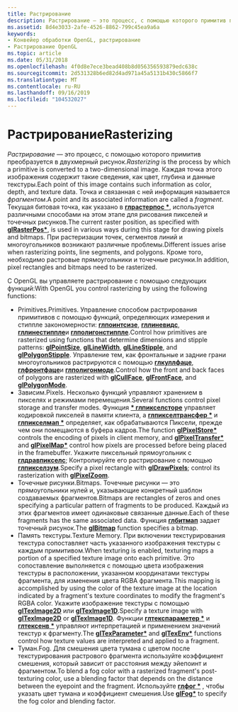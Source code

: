 ```yaml
---
title: Растрирование
description: Растрирование — это процесс, с помощью которого примитив преобразуется в двухмерный рисунок.
ms.assetid: 8d4e3033-2afe-4526-8862-799c45ea9a6a
keywords:
- Конвейер обработки OpenGL, растрирование
- Растрирование OpenGL
ms.topic: article
ms.date: 05/31/2018
ms.openlocfilehash: 4f0d8e7ece3bead408b8d056356593879edc638c
ms.sourcegitcommit: 2d531328b6ed82d4ad971a45a5131b430c5866f7
ms.translationtype: MT
ms.contentlocale: ru-RU
ms.lasthandoff: 09/16/2019
ms.locfileid: "104532027"
---
```

# <a name="rasterizing"></a><span data-ttu-id="3ef1b-105">Растрирование</span><span class="sxs-lookup"><span data-stu-id="3ef1b-105">Rasterizing</span></span>

<span data-ttu-id="3ef1b-106">*Растрирование* — это процесс, с помощью которого примитив преобразуется в двухмерный рисунок.</span><span class="sxs-lookup"><span data-stu-id="3ef1b-106">*Rasterizing* is the process by which a primitive is converted to a two-dimensional image.</span></span> <span data-ttu-id="3ef1b-107">Каждая точка этого изображения содержит такие сведения, как цвет, глубина и данные текстуры.</span><span class="sxs-lookup"><span data-stu-id="3ef1b-107">Each point of this image contains such information as color, depth, and texture data.</span></span> <span data-ttu-id="3ef1b-108">Точка и связанная с ней информация называется *фрагментом*.</span><span class="sxs-lookup"><span data-stu-id="3ef1b-108">A point and its associated information are called a *fragment*.</span></span> <span data-ttu-id="3ef1b-109">Текущая битовая точка, как указано в [**глрастерпос \***](glrasterpos-functions.md), используется различными способами на этом этапе для рисования пикселей и точечных рисунков.</span><span class="sxs-lookup"><span data-stu-id="3ef1b-109">The current raster position, as specified with [**glRasterPos\***](glrasterpos-functions.md), is used in various ways during this stage for drawing pixels and bitmaps.</span></span> <span data-ttu-id="3ef1b-110">При растеризации точек, сегментов линий и многоугольников возникают различные проблемы.</span><span class="sxs-lookup"><span data-stu-id="3ef1b-110">Different issues arise when rasterizing points, line segments, and polygons.</span></span> <span data-ttu-id="3ef1b-111">Кроме того, необходимо растровые прямоугольники и точечные рисунки.</span><span class="sxs-lookup"><span data-stu-id="3ef1b-111">In addition, pixel rectangles and bitmaps need to be rasterized.</span></span>

<span data-ttu-id="3ef1b-112">С OpenGL вы управляете растрирование с помощью следующих функций:</span><span class="sxs-lookup"><span data-stu-id="3ef1b-112">With OpenGL you control rasterizing by using the following functions:</span></span>

-   <span data-ttu-id="3ef1b-113">Primitives.</span><span class="sxs-lookup"><span data-stu-id="3ef1b-113">Primitives.</span></span> <span data-ttu-id="3ef1b-114">Управление способом растрирования примитивов с помощью функций, определяющих измерения и стиппле закономерности: [**глпоинтсизе**](glpointsize.md), [**гллиневидс**](gllinewidth.md), [**гллинестиппле**](gllinestipple.md)и [**глполигонстиппле**](glpolygonstipple.md).</span><span class="sxs-lookup"><span data-stu-id="3ef1b-114">Control how primitives are rasterized using functions that determine dimensions and stipple patterns: [**glPointSize**](glpointsize.md), [**glLineWidth**](gllinewidth.md), [**glLineStipple**](gllinestipple.md), and [**glPolygonStipple**](glpolygonstipple.md).</span></span> <span data-ttu-id="3ef1b-115">Управление тем, как фронтальные и задние грани многоугольников растрируются с помощью [**глкуллфаце**](glcullface.md), [**глфронтфаце**](glfrontface.md)и [**глполигонмоде**](glpolygonmode.md).</span><span class="sxs-lookup"><span data-stu-id="3ef1b-115">Control how the front and back faces of polygons are rasterized with [**glCullFace**](glcullface.md), [**glFrontFace**](glfrontface.md), and [**glPolygonMode**](glpolygonmode.md).</span></span>
-   <span data-ttu-id="3ef1b-116">Зависим.</span><span class="sxs-lookup"><span data-stu-id="3ef1b-116">Pixels.</span></span> <span data-ttu-id="3ef1b-117">Несколько функций управляют хранением в пикселях и режимами перемещения.</span><span class="sxs-lookup"><span data-stu-id="3ef1b-117">Several functions control pixel storage and transfer modes.</span></span> <span data-ttu-id="3ef1b-118">Функция [**\* глпикселсторе**](glpixelstore-functions.md) управляет кодировкой пикселей в памяти клиента, а [**глпикселтрансфер \***](glpixeltransfer.md) и [**глпикселмап \***](glpixelmap.md) определяет, как обрабатываются Пиксели, прежде чем они помещаются в буфера кадров.</span><span class="sxs-lookup"><span data-stu-id="3ef1b-118">The function [**glPixelStore\***](glpixelstore-functions.md) controls the encoding of pixels in client memory, and [**glPixelTransfer\***](glpixeltransfer.md) and [**glPixelMap\***](glpixelmap.md) control how pixels are processed before being placed in the framebuffer.</span></span> <span data-ttu-id="3ef1b-119">Укажите пиксельный прямоугольник с [**глдравпикселс**](gldrawpixels.md); Контролируйте его растрирование с помощью [**глпикселзум**](glpixelzoom.md).</span><span class="sxs-lookup"><span data-stu-id="3ef1b-119">Specify a pixel rectangle with [**glDrawPixels**](gldrawpixels.md); control its rasterization with [**glPixelZoom**](glpixelzoom.md).</span></span>
-   <span data-ttu-id="3ef1b-120">Точечные рисунки.</span><span class="sxs-lookup"><span data-stu-id="3ef1b-120">Bitmaps.</span></span> <span data-ttu-id="3ef1b-121">Точечные рисунки — это прямоугольники нулей и, указывающие конкретный шаблон создаваемых фрагментов.</span><span class="sxs-lookup"><span data-stu-id="3ef1b-121">Bitmaps are rectangles of zeros and ones specifying a particular pattern of fragments to be produced.</span></span> <span data-ttu-id="3ef1b-122">Каждый из этих фрагментов имеет одинаковые связанные данные.</span><span class="sxs-lookup"><span data-stu-id="3ef1b-122">Each of these fragments has the same associated data.</span></span> <span data-ttu-id="3ef1b-123">Функция [**глбитмап**](glbitmap.md) задает точечный рисунок.</span><span class="sxs-lookup"><span data-stu-id="3ef1b-123">The [**glBitmap**](glbitmap.md) function specifies a bitmap.</span></span>
-   <span data-ttu-id="3ef1b-124">Память текстуры.</span><span class="sxs-lookup"><span data-stu-id="3ef1b-124">Texture Memory.</span></span> <span data-ttu-id="3ef1b-125">При включении текстурирования текстура сопоставляет часть указанного изображения текстуры с каждым примитивом.</span><span class="sxs-lookup"><span data-stu-id="3ef1b-125">When texturing is enabled, texturing maps a portion of a specified texture image onto each primitive.</span></span> <span data-ttu-id="3ef1b-126">Это сопоставление выполняется с помощью цвета изображения текстуры в расположении, указанном координатами текстуры фрагмента, для изменения цвета RGBA фрагмента.</span><span class="sxs-lookup"><span data-stu-id="3ef1b-126">This mapping is accomplished by using the color of the texture image at the location indicated by a fragment's texture coordinates to modify the fragment's RGBA color.</span></span> <span data-ttu-id="3ef1b-127">Укажите изображение текстуры с помощью [**glTexImage2D**](glteximage2d.md) или [**glTexImage1D**](glteximage1d.md).</span><span class="sxs-lookup"><span data-stu-id="3ef1b-127">Specify a texture image with [**glTexImage2D**](glteximage2d.md) or [**glTexImage1D**](glteximage1d.md).</span></span> <span data-ttu-id="3ef1b-128">Функции [**глтекспараметер \***](gltexparameter-functions.md) и [**глтексенв \***](gltexenv-functions.md) управляют интерпретацией и применением значений текстур к фрагменту.</span><span class="sxs-lookup"><span data-stu-id="3ef1b-128">The [**glTexParameter\***](gltexparameter-functions.md) and [**glTexEnv\***](gltexenv-functions.md) functions control how texture values are interpreted and applied to a fragment.</span></span>
-   <span data-ttu-id="3ef1b-129">Туман.</span><span class="sxs-lookup"><span data-stu-id="3ef1b-129">Fog.</span></span> <span data-ttu-id="3ef1b-130">Для смешения цвета тумана с цветом после текстурирования растрового фрагмента используйте коэффициент смешения, который зависит от расстояния между эйепоинт и фрагментом.</span><span class="sxs-lookup"><span data-stu-id="3ef1b-130">To blend a fog color with a rasterized fragment's post-texturing color, use a blending factor that depends on the distance between the eyepoint and the fragment.</span></span> <span data-ttu-id="3ef1b-131">Используйте [**глфог \***](glfog.md) , чтобы указать цвет тумана и коэффициент смешения.</span><span class="sxs-lookup"><span data-stu-id="3ef1b-131">Use [**glFog\***](glfog.md) to specify the fog color and blending factor.</span></span>

 

 




